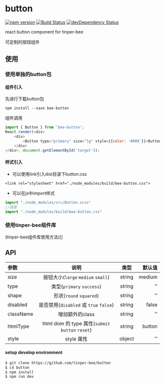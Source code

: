 # button

[![npm version](https://img.shields.io/npm/v/bee-button.svg)](https://www.npmjs.com/package/bee-button)
[![Build Status](https://img.shields.io/travis/tinper-bee/button/master.svg)](https://travis-ci.org/tinper-bee/button)
[![devDependency Status](https://img.shields.io/david/dev/tinper-bee/button.svg)](https://david-dm.org/tinper-bee/button#info=devDependencies)

react button component for tinper-bee

可定制的按钮组件

## 使用

### 使用单独的button包
#### 组件引入
先进行下载button包
```
npm install --save bee-button
```
组件调用
```js
import { Button } from 'bee-button';
React.render(<div>
    <div>
        <Button type="primary" size="lg" style={{color: '#000'}}>Button</Button>
    </div>
</div>, document.getElementById('target'));
```
#### 样式引入
- 可以使用link引入dist目录下button.css
```
<link rel="stylesheet" href="./node_modules/build/bee-button.css">
```
- 可以在js中import样式
```js
import "./node_modules/src/Button.scss"
//或是
import "./node_modules/build/bee-button.css"
```

### 使用tinper-bee组件库
(tinper-bee组件库使用方法)[]




## API

|参数|说明|类型|默认值|
|:---|:----:|:---:|------:|
|size|按钮大小(`large` `medium` `small`)|string|medium|
|type|类型(`primary` `success`)|string|''|
|shape|形状(`round` `squared`)|string|''|
|disabled|是否禁用(`disabled` 或 `true` `false`)|string|false|
|className|增加额外的class|string|''|
|htmlType|html dom 的 type 属性(`submit` `button` `reset`)|string|button|
|style|style 属性|object|''|


#### setup develop environment

```sh
$ git clone https://github.com/tinper-bee/button
$ cd button
$ npm install
$ npm run dev
```
